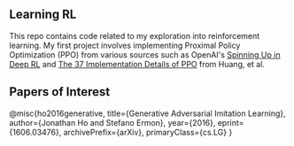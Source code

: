 ## Learning RL
This repo contains code related to my exploration into reinforcement learning. My first project involves implementing Proximal Policy Optimization (PPO) from various sources such as OpenAI's [Spinning Up in Deep RL](https://spinningup.openai.com/en/latest/) and [The 37 Implementation Details of PPO](https://iclr-blog-track.github.io/2022/03/25/ppo-implementation-details/) from Huang, et al.

## Papers of Interest
@misc{ho2016generative,
      title={Generative Adversarial Imitation Learning}, 
      author={Jonathan Ho and Stefano Ermon},
      year={2016},
      eprint={1606.03476},
      archivePrefix={arXiv},
      primaryClass={cs.LG}
}
